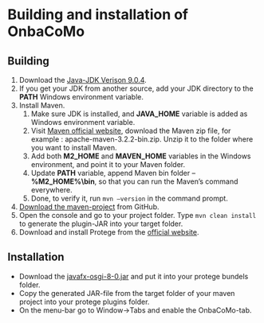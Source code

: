 # Building and installation of OnbaCoMo

## Building
1. Download the [Java-JDK Verison 9.0.4](http://www.oracle.com/technetwork/java/javase/downloads/jdk9-downloads-3848520.html).
2. If you get your JDK from another source, add your JDK directory to the **PATH** Windows environment variable.
3. Install Maven.
    1. Make sure JDK is installed, and **JAVA_HOME** variable is added as Windows environment variable.
    2. Visit [Maven official website](https://maven.apache.org/download.cgi#), download the Maven zip file, for example : apache-maven-3.2.2-bin.zip. Unzip it to the folder where you want to install Maven.
    3. Add both **M2_HOME** and **MAVEN_HOME** variables in the Windows environment, and point it to your Maven folder.
    4. Update **PATH** variable, append Maven bin folder – **%M2_HOME%\bin**, so that you can run the Maven’s command everywhere.
    5. Done, to verify it, run `mvn –version` in the command prompt.
4. [Download the maven-project](https://github.com/benediktreitemeyer/onbacomo) from GitHub.
5. Open the console and go to your project folder. Type `mvn clean install` to generate the plugin-JAR into your target folder.
6. Download and install Protege from the [official website](https://protege.stanford.edu/products.php#desktop-protege).

## Installation
- Download the [javafx-osgi-8-0.jar](https://github.com/edvin/javafx-osgi) and put it into your protege bundels folder.
- Copy the generated JAR-file from the target folder of your maven project into your protege plugins folder.
- On the menu-bar go to Window->Tabs and enable the OnbaCoMo-tab.
